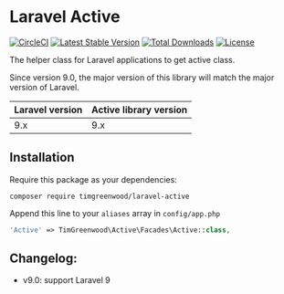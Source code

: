 Laravel Active
======
[![CircleCI](https://circleci.com/gh/timgreenwood/laravel-active/tree/main.svg?style=shield)](https://circleci.com/gh/timgreenwood/laravel-active/tree/main)
[![Latest Stable Version](https://poser.pugx.org/timgreenwood/laravel-active/v/stable.svg)](https://packagist.org/packages/timgreenwood/laravel-active)
[![Total Downloads](https://poser.pugx.org/timgreenwood/laravel-active/downloads.svg)](https://packagist.org/packages/timgreenwood/laravel-active)
[![License](https://poser.pugx.org/timgreenwood/laravel-active/license.svg)](https://packagist.org/packages/timgreenwood/laravel-active)

The helper class for Laravel applications to get active class.

Since version 9.0, the major version of this library will match the major version of Laravel.

| Laravel version | Active library version |
|-----------------|---------------------|
| 9.x             | 9.x                 |

## Installation

Require this package as your dependencies:

```
composer require timgreenwood/laravel-active
```

Append this line to your `aliases` array in `config/app.php`

```php
'Active' => TimGreenwood\Active\Facades\Active::class,
```

## Changelog:

* v9.0: support Laravel 9
